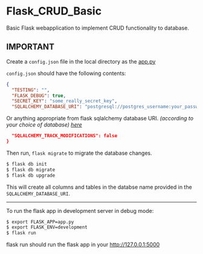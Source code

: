 # Flask_CRUD_Basic
Basic Flask webapplication to implement CRUD functionality to database.

## IMPORTANT

Create a `config.json` file in the local directory as the <a href="https://github.com/Tuhin-thinks/Flask_CRUD_Basic/blob/master/app.py">app.py</a>

`config.json` should have the following contents:
```json
{
  "TESTING": "",
  "FLASK_DEBUG": true,
  "SECRET_KEY": "some_really_secret_key",
  "SQLALCHEMY_DATABASE_URI": "postgresql://postgres_username:your_passwd@localhost:5432/TestDB",
```

  Or anything appropriate from flask sqlalchemy database URI. *(according to your choice of database) [here](https://flask-sqlalchemy.palletsprojects.com/en/2.x/config/)*


```json
  "SQLALCHEMY_TRACK_MODIFICATIONS": false
}
```
Then run, `flask migrate` to migrate the database changes.
```bash
$ flask db init
$ flask db migrate
$ flask db upgrade
```
This will create all columns and tables in the databse name provided in the `SQLALCHEMY_DATABASE_URI`.

<hr>
To run the flask app in development server in debug mode:

```bash
$ export FLASK_APP=app.py
$ export FLASK_ENV=development
$ flask run
```
flask run should run the flask app in your <a href="http://127.0.0.1:5000" target="blank_">http://127.0.0.1:5000</a>